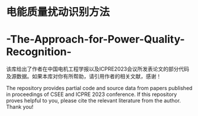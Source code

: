 # 电能质量扰动识别方法
# -The-Approach-for-Power-Quality-Recognition-
该库给出了作者在中国电机工程学报以及ICPRE2023会议所发表论文的部分代码及源数据。如果本库对你有所帮助，请引用作者的相关文献，感谢！

The repository provides partial code and source data from papers published in proceedings of CSEE and ICPRE 2023 conference. If this repository proves helpful to you, please cite the relevant literature from the author. Thank you!
